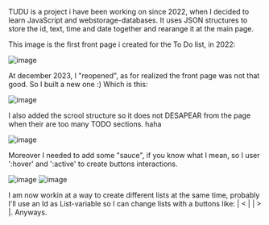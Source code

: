 TUDU is a project i have been working on since 2022, when I decided to learn JavaScript and webstorage-databases.
It uses JSON structures to store the id, text, time and date together and rearange it at the main page.

This image is the first front page i created for the To Do list, in 2022:  

![image](https://github.com/Moernlk/TUDU/assets/119697976/7a44398c-e7a5-4eb5-b5da-877826c8ef38)

At december 2023, I "reopened", as for realized the front page was not that good. So I built a new one :)
Which is this:

![image](https://github.com/Moernlk/TUDU/assets/119697976/7addd29e-7532-4ac4-a01a-f489b675dd5a)

I also added the scrool structure so it does not DESAPEAR from the page when their are too many TODO sections. haha

![image](https://github.com/Moernlk/TUDU/assets/119697976/36b04228-649b-49ab-89ae-896ec2221ec1)

Moreover I needed to add some "sauce", if you know what I mean, so I user ':hover' and ':active' to create buttons interactions. 

![image](https://github.com/Moernlk/TUDU/assets/119697976/3b376d88-c1d6-4240-851c-625a8ce0932b)
![image](https://github.com/Moernlk/TUDU/assets/119697976/786ce224-6232-4ed2-9a38-d47b6619cd25)

I am now workin at a way to create different lists at the same time, probably I'll use an Id as List-variable 
so I can change lists with a buttons like:  | < | | > |. Anyways.
